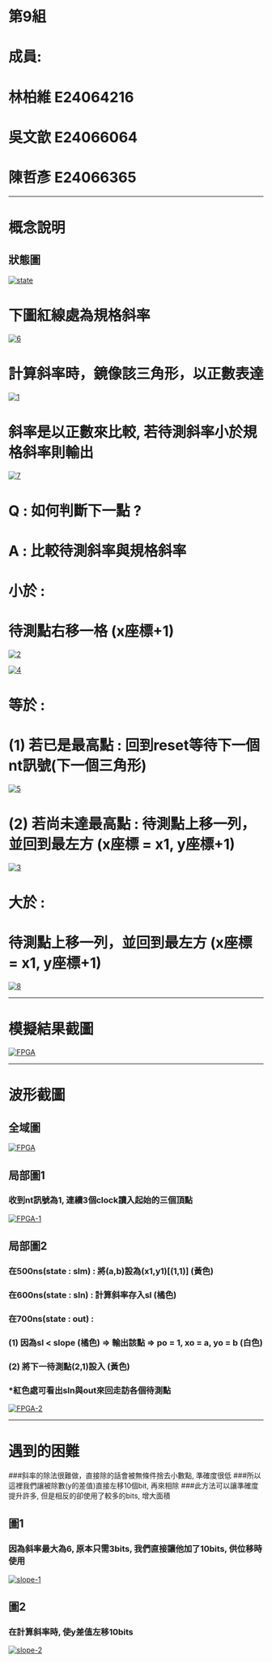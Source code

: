 # 第9組
# 成員:
# 林柏維  E24064216
# 吳文歆  E24066064    
# 陳哲彥  E24066365
-----
# 概念說明
## 狀態圖
<a href="https://ibb.co/C7wjvsC"><img src="https://i.ibb.co/XsWnpk0/state.png" alt="state" border="0"></a><br />

下圖紅線處為規格斜率
==
<a href="https://ibb.co/P9sgShP"><img src="https://i.ibb.co/dLsDh2V/6.png" alt="6" border="0"></a><br />

計算斜率時，鏡像該三角形，以正數表達
==
<a href="https://ibb.co/6mSHnQN"><img src="https://i.ibb.co/nby7gpR/1.png" alt="1" border="0"></a><br />

斜率是以正數來比較, 若待測斜率小於規格斜率則輸出
==
<a href="https://ibb.co/pbXYbGR"><img src="https://i.ibb.co/fq0jqBn/7.png" alt="7" border="0"></a><br />

Q : 如何判斷下一點 ?
==
A : 比較待測斜率與規格斜率
==

小於 :
==
待測點右移一格 (x座標+1)
==
<a href="https://ibb.co/sgnpSZt"><img src="https://i.ibb.co/HK6LvjX/2.png" alt="2" border="0"></a><br />

<a href="https://ibb.co/d0K2tG3"><img src="https://i.ibb.co/WWKy0gd/4.png" alt="4" border="0"></a><br />

等於 :
==
(1) 若已是最高點 : 回到reset等待下一個nt訊號(下一個三角形)
==
<a href="https://ibb.co/4RhLDNn"><img src="https://i.ibb.co/RTRKMHk/5.png" alt="5" border="0"></a><br />

(2) 若尚未達最高點 : 待測點上移一列，並回到最左方 (x座標 = x1, y座標+1)
==
<a href="https://ibb.co/3NwD73G"><img src="https://i.ibb.co/G2XK06B/3.png" alt="3" border="0"></a><br />

大於 :
==
待測點上移一列，並回到最左方 (x座標 = x1, y座標+1)
==
<a href="https://ibb.co/SKQjJJN"><img src="https://i.ibb.co/THKfrrc/8.png" alt="8" border="0"></a><br />

--------
模擬結果截圖
==
<a href="https://ibb.co/XW0BBKr"><img src="https://i.ibb.co/kGbnnws/FPGA.png" alt="FPGA" border="0"></a><br />

-------
波形截圖
==

## 全域圖
<a href="https://ibb.co/RvYs2WM"><img src="https://i.ibb.co/VjJzV8h/FPGA.png" alt="FPGA" border="0"></a><br />

## 局部圖1
### 收到nt訊號為1, 連續3個clock讀入起始的三個頂點
<a href="https://ibb.co/8MHHsDq"><img src="https://i.ibb.co/7vqqCJP/FPGA-1.png" alt="FPGA-1" border="0"></a><br />

## 局部圖2
### 在500ns(state : slm) : 將(a,b)設為(x1,y1)[(1,1)] (黃色)
### 在600ns(state : sln) : 計算斜率存入sl (橘色)
### 在700ns(state : out) :							
### (1) 因為sl < slope (橘色) => 輸出該點 => po = 1, xo = a, yo = b (白色)
### (2) 將下一待測點(2,1)設入	(黃色)
### *紅色處可看出sln與out來回走訪各個待測點

<a href="https://ibb.co/VMyF8MT"><img src="https://i.ibb.co/DwXBnwQ/FPGA-2.png" alt="FPGA-2" border="0"></a>

-------
遇到的困難
==
###斜率的除法很難做，直接除的話會被無條件捨去小數點, 準確度很低
###所以這裡我們讓被除數(y的差值)直接左移10個bit, 再來相除
###此方法可以讓準確度提升許多, 但是相反的卻使用了較多的bits, 增大面積

## 圖1
### 因為斜率最大為6, 原本只需3bits, 我們直接讓他加了10bits, 供位移時使用
<a href="https://ibb.co/S3SGWY2"><img src="https://i.ibb.co/9rPSzKJ/slope-1.png" alt="slope-1" border="0"></a>

## 圖2
### 在計算斜率時, 使y差值左移10bits
<a href="https://imgbb.com/"><img src="https://i.ibb.co/3Wt8g7P/slope-2.png" alt="slope-2" border="0"></a>
